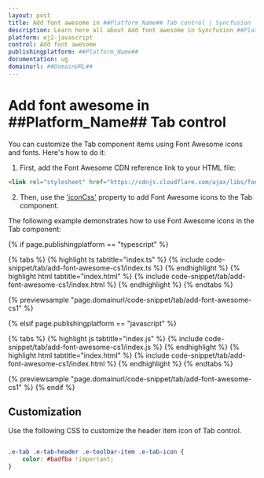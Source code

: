 ```yaml
---
layout: post
title: Add font awesome in ##Platform_Name## Tab control | Syncfusion
description: Learn here all about Add font awesome in Syncfusion ##Platform_Name## Tab control of Syncfusion Essential JS 2 and more.
platform: ej2-javascript
control: Add font awesome 
publishingplatform: ##Platform_Name##
documentation: ug
domainurl: ##DomainURL##
---
```


# Add font awesome in ##Platform_Name## Tab control

You can customize the Tab component items using Font Awesome icons and fonts. Here's how to do it:

1. First, add the Font Awesome CDN reference link to your HTML file:

```html
<link rel="stylesheet" href="https://cdnjs.cloudflare.com/ajax/libs/font-awesome/4.7.0/css/font-awesome.min.css"/>
```

2. Then, use the ['iconCss'](../../api/tab/headerModel/#iconcss) property to add Font Awesome icons to the Tab component. 

The following example demonstrates how to use Font Awesome icons in the Tab component:

{% if page.publishingplatform == "typescript" %}

{% tabs %}
{% highlight ts tabtitle="index.ts" %}
{% include code-snippet/tab/add-font-awesome-cs1/index.ts %}
{% endhighlight %}
{% highlight html tabtitle="index.html" %}
{% include code-snippet/tab/add-font-awesome-cs1/index.html %}
{% endhighlight %}
{% endtabs %}
        
{% previewsample "page.domainurl/code-snippet/tab/add-font-awesome-cs1" %}

{% elsif page.publishingplatform == "javascript" %}

{% tabs %}
{% highlight js tabtitle="index.js" %}
{% include code-snippet/tab/add-font-awesome-cs1/index.js %}
{% endhighlight %}
{% highlight html tabtitle="index.html" %}
{% include code-snippet/tab/add-font-awesome-cs1/index.html %}
{% endhighlight %}
{% endtabs %}

{% previewsample "page.domainurl/code-snippet/tab/add-font-awesome-cs1" %}
{% endif %}

## Customization

Use the following CSS to customize the header item icon of Tab control.

```css

.e-tab .e-tab-header .e-toolbar-item .e-tab-icon {
    color: #badfba !important;
}

```

